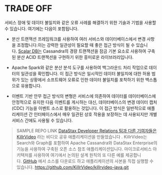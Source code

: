 # TRADE OFF

서비스 장애 및 데이터 불일치와 같은 오류 사례를 해결하기 위한 기술과 기법을 사용할 수 있습니다. 여기에는 다음이 포함됩니다.

- 분산 트랜잭션 프레임워크를 사용하여 여러 서비스와 데이터베이스에서 변경 사항을 조정합니다.이는 강력한 일관성이 필요할 때 좋은 접근 방식이 될 수 있습니다. [Scalar DB는](https://oreil.ly/4WSZt) Cassandra의 경량 트랜잭션을 잠금 기본 요소로 사용하여 구축된 분산 ACID 트랜잭션을 구현하기 위한 흥미로운 라이브러리입니다.

- Apache Spark와 같은 분산 분석 도구를 사용하여 백그라운드 처리 작업으로 데이터의 일관성을 확인합니다. 이 접근 방식은 일시적인 데이터 불일치에 대한 허용 범위가 있는 상황에서 소프트웨어 오류로 인한 데이터 불일치를 포착하기 위한 백스톱으로 유용합니다.

- 이벤트 기반 안무 접근 방식의 변형은 서비스에 의존하여 데이터를 데이터베이스에 안정적으로 유지한 다음 이벤트를 게시하는 대신, 데이터베이스의 변경 데이터 캡처(CDC) 기능을 이벤트 소스로 활용하는 것입니다. 이 접근 방식은 일반적으로 애플리케이션 간 인터페이스에서 매우 일관된 상호 작용을 보장하는 데 사용되지만 개별 서비스 간에도 사용될 수 있습니다.

> SAMPLE REPO LINK
> [DataStax Developer Relations 팀과 다른 기여자들은 KillrVideo](http://www.killrvideo.com/) 라는 비디오 공유 애플리케이션을 만들었습니다 . KillrVideo는 Search와 Graph를 포함하여 Apache Cassandra와 DataStax Enterprise의 기능을 사용하여 구축된 오픈 소스 참조 애플리케이션입니다. 마이크로서비스 아키텍처를 사용하여 여기에서 논의된 설계 원칙의 또 다른 예를 제공합니다. [GitHub](https://github.com/killrvideo) 에서 소스를 다운로드 하고 애플리케이션의 사본을 직접 실행할 수 있습니다.
> https://github.com/KillrVideo/killrvideo-java.git